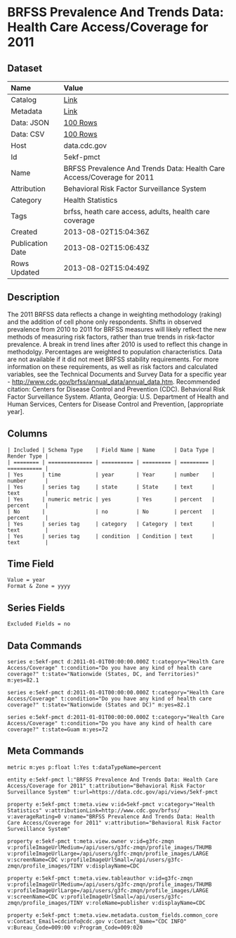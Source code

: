 # BRFSS Prevalence And Trends Data: Health Care Access/Coverage for 2011

## Dataset

| Name | Value |
| :--- | :---- |
| Catalog | [Link](https://catalog.data.gov/dataset/brfss-prevalence-and-trends-data-health-care-access-coverage-for-2011) |
| Metadata | [Link](https://data.cdc.gov/api/views/5ekf-pmct) |
| Data: JSON | [100 Rows](https://data.cdc.gov/api/views/5ekf-pmct/rows.json?max_rows=100) |
| Data: CSV | [100 Rows](https://data.cdc.gov/api/views/5ekf-pmct/rows.csv?max_rows=100) |
| Host | data.cdc.gov |
| Id | 5ekf-pmct |
| Name | BRFSS Prevalence And Trends Data: Health Care Access/Coverage for 2011 |
| Attribution | Behavioral Risk Factor Surveillance System |
| Category | Health Statistics |
| Tags | brfss, heath care access, adults, health care coverage |
| Created | 2013-08-02T15:04:36Z |
| Publication Date | 2013-08-02T15:06:43Z |
| Rows Updated | 2013-08-02T15:04:49Z |

## Description

The 2011 BRFSS data reflects a change in weighting methodology (raking) and the addition of cell phone only respondents. Shifts in observed prevalence from 2010 to 2011 for BRFSS measures will likely reflect the new methods of measuring risk factors, rather than true trends in risk-factor prevalence. A break in trend lines after 2010 is used to reflect this change in methodolgy. Percentages are weighted to population characteristics. Data are not available if it did not meet BRFSS stability requirements. For more information on these requirements, as well as risk factors and calculated variables, see the Technical Documents and Survey Data for a specific year - http://www.cdc.gov/brfss/annual_data/annual_data.htm. Recommended citation: Centers for Disease Control and Prevention (CDC). Behavioral Risk Factor Surveillance System. Atlanta, Georgia: U.S. Department of Health and Human Services, Centers for Disease Control and Prevention, [appropriate year].

## Columns

```ls
| Included | Schema Type    | Field Name | Name      | Data Type | Render Type |
| ======== | ============== | ========== | ========= | ========= | =========== |
| Yes      | time           | year       | Year      | number    | number      |
| Yes      | series tag     | state      | State     | text      | text        |
| Yes      | numeric metric | yes        | Yes       | percent   | percent     |
| No       |                | no         | No        | percent   | percent     |
| Yes      | series tag     | category   | Category  | text      | text        |
| Yes      | series tag     | condition  | Condition | text      | text        |
```

## Time Field

```ls
Value = year
Format & Zone = yyyy
```

## Series Fields

```ls
Excluded Fields = no
```

## Data Commands

```ls
series e:5ekf-pmct d:2011-01-01T00:00:00.000Z t:category="Health Care Access/Coverage" t:condition="Do you have any kind of health care coverage?" t:state="Nationwide (States, DC, and Territories)" m:yes=82.1

series e:5ekf-pmct d:2011-01-01T00:00:00.000Z t:category="Health Care Access/Coverage" t:condition="Do you have any kind of health care coverage?" t:state="Nationwide (States and DC)" m:yes=82.1

series e:5ekf-pmct d:2011-01-01T00:00:00.000Z t:category="Health Care Access/Coverage" t:condition="Do you have any kind of health care coverage?" t:state=Guam m:yes=72
```

## Meta Commands

```ls
metric m:yes p:float l:Yes t:dataTypeName=percent

entity e:5ekf-pmct l:"BRFSS Prevalence And Trends Data: Health Care Access/Coverage for 2011" t:attribution="Behavioral Risk Factor Surveillance System" t:url=https://data.cdc.gov/api/views/5ekf-pmct

property e:5ekf-pmct t:meta.view v:id=5ekf-pmct v:category="Health Statistics" v:attributionLink=http://www.cdc.gov/brfss/ v:averageRating=0 v:name="BRFSS Prevalence And Trends Data: Health Care Access/Coverage for 2011" v:attribution="Behavioral Risk Factor Surveillance System"

property e:5ekf-pmct t:meta.view.owner v:id=g3fc-zmqn v:profileImageUrlMedium=/api/users/g3fc-zmqn/profile_images/THUMB v:profileImageUrlLarge=/api/users/g3fc-zmqn/profile_images/LARGE v:screenName=CDC v:profileImageUrlSmall=/api/users/g3fc-zmqn/profile_images/TINY v:displayName=CDC

property e:5ekf-pmct t:meta.view.tableauthor v:id=g3fc-zmqn v:profileImageUrlMedium=/api/users/g3fc-zmqn/profile_images/THUMB v:profileImageUrlLarge=/api/users/g3fc-zmqn/profile_images/LARGE v:screenName=CDC v:profileImageUrlSmall=/api/users/g3fc-zmqn/profile_images/TINY v:roleName=publisher v:displayName=CDC

property e:5ekf-pmct t:meta.view.metadata.custom_fields.common_core v:Contact_Email=cdcinfo@cdc.gov v:Contact_Name="CDC INFO" v:Bureau_Code=009:00 v:Program_Code=009:020
```